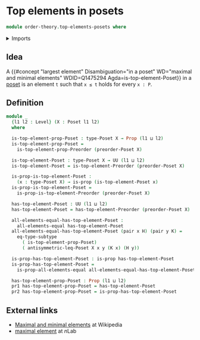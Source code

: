 # Top elements in posets

```agda
module order-theory.top-elements-posets where
```

<details><summary>Imports</summary>

```agda
open import foundation.dependent-pair-types
open import foundation.propositions
open import foundation.subtypes
open import foundation.universe-levels

open import order-theory.posets
open import order-theory.top-elements-preorders
```

</details>

## Idea

A
{{#concept "largest element" Disambiguation="in a poset" WD="maximal and minimal elements" WDID=Q1475294 Agda=is-top-element-Poset}}
in a [poset](order-theory.posets.md) is an element `t` such that `x ≤ t` holds
for every `x : P`.

## Definition

```agda
module _
  {l1 l2 : Level} (X : Poset l1 l2)
  where

  is-top-element-prop-Poset : type-Poset X → Prop (l1 ⊔ l2)
  is-top-element-prop-Poset =
    is-top-element-prop-Preorder (preorder-Poset X)

  is-top-element-Poset : type-Poset X → UU (l1 ⊔ l2)
  is-top-element-Poset = is-top-element-Preorder (preorder-Poset X)

  is-prop-is-top-element-Poset :
    (x : type-Poset X) → is-prop (is-top-element-Poset x)
  is-prop-is-top-element-Poset =
    is-prop-is-top-element-Preorder (preorder-Poset X)

  has-top-element-Poset : UU (l1 ⊔ l2)
  has-top-element-Poset = has-top-element-Preorder (preorder-Poset X)

  all-elements-equal-has-top-element-Poset :
    all-elements-equal has-top-element-Poset
  all-elements-equal-has-top-element-Poset (pair x H) (pair y K) =
    eq-type-subtype
      ( is-top-element-prop-Poset)
      ( antisymmetric-leq-Poset X x y (K x) (H y))

  is-prop-has-top-element-Poset : is-prop has-top-element-Poset
  is-prop-has-top-element-Poset =
    is-prop-all-elements-equal all-elements-equal-has-top-element-Poset

  has-top-element-prop-Poset : Prop (l1 ⊔ l2)
  pr1 has-top-element-prop-Poset = has-top-element-Poset
  pr2 has-top-element-prop-Poset = is-prop-has-top-element-Poset
```

## External links

- [Maximal and minimal elements](https://en.wikipedia.org/wiki/Maximal_and_minimal_elements)
  at Wikipedia
- [maximal element](https://ncatlab.org/nlab/show/maximal+element) at $n$Lab
